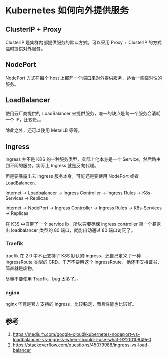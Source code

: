 # Kubernetes 如何向外提供服务

<!--
ID: 83d0fd04-051c-4825-84b5-0ae2ccc2e34f
Status: draft
Date: 2020-07-29T19:27:39
Modified: 2020-07-29T19:27:39
wp_id: 1102
-->

## ClusterIP + Proxy

ClusterIP 是集群内部提供服务的默认方式。可以采用 Proxy + ClusterIP 的方式临时提供对外服务。

## NodePort

NodePort 方式在每个 host 上都开一个端口来对外提供服务，适合一些临时性的服务。

## LoadBalancer

使用云厂商提供的 LoadBalancer 来提供服务，唯一的缺点是每一个服务会消耗一个 IP，比较贵。。

除此之外，还可以使用 MetalLB 等等。

## Ingress

Ingress 并不是 K8S 的一种服务类型，实际上他本身是一个 Service，然后路由到不同的服务。实际上 Ingress 就是反向代理。

但是要暴露出去 Ingress 服务本身，可能还是要使用 NodePort 或者 LoadBalancer。

Internet -> Loadbalancer -> Ingress Controller -> Ingress Rules -> K8s-Services -> Replicas

Internet -> NodePort -> Ingress Controller -> Ingress Rules -> K8s-Services -> Replicas

在 K3S 中自带了一个 service lb，所以只要确保 ingress controller 第一个暴露出 loadbalancer 类型的 80 端口，就能自动通过 80 端口访问了。

### Traefik

traefik 在 2.0 中不止支持了 K8S 默认的 ingress，还自己定义了一种 IngressRoute 类型的 CRD。千万不要用这个 IngressRoute，他还不支持证书，简直就是废物。

尽量不要使用 Traefik，bug 太多了。。

### nginx

nginx 毕竟是官方支持的 ingress，比较稳定，而且性能也比较好。            



## 参考

1. https://medium.com/google-cloud/kubernetes-nodeport-vs-loadbalancer-vs-ingress-when-should-i-use-what-922f010849e0
2. https://stackoverflow.com/questions/45079988/ingress-vs-load-balancer